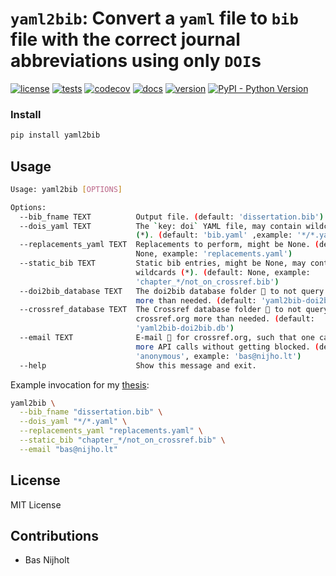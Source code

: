 # `yaml2bib`: Convert a `yaml` file to `bib` file with the correct journal abbreviations using only `DOI`s

[![license](https://img.shields.io/github/license/basnijholt/yaml2bib)](https://github.com/basnijholt/yaml2bib/blob/master/LICENSE)
[![tests](https://github.com/basnijholt/yaml2bib/workflows/tests/badge.svg)](https://github.com/basnijholt/yaml2bib/actions?query=workflow%3Atests)
[![codecov](https://img.shields.io/codecov/c/github/basnijholt/yaml2bib)](https://codecov.io/gh/basnijholt/yaml2bib)
[![docs](https://img.shields.io/readthedocs/yaml2bib)](https://yaml2bib.readthedocs.io)
[![version](https://img.shields.io/pypi/v/yaml2bib)](https://pypi.org/project/yaml2bib/)
[![PyPI - Python Version](https://img.shields.io/pypi/pyversions/yaml2bib)](https://pypi.org/project/yaml2bib/)

### Install
```bash
pip install yaml2bib
```

## Usage
```bash
Usage: yaml2bib [OPTIONS]

Options:
  --bib_fname TEXT          Output file. (default: 'dissertation.bib')
  --dois_yaml TEXT          The `key: doi` YAML file, may contain wildcards
                            (*). (default: 'bib.yaml' ,example: '*/*.yaml')
  --replacements_yaml TEXT  Replacements to perform, might be None. (default:
                            None, example: 'replacements.yaml')
  --static_bib TEXT         Static bib entries, might be None, may contain
                            wildcards (*). (default: None, example:
                            'chapter_*/not_on_crossref.bib')
  --doi2bib_database TEXT   The doi2bib database folder 📁 to not query doi.org
                            more than needed. (default: 'yaml2bib-doi2bib.db')
  --crossref_database TEXT  The Crossref database folder 📁 to not query
                            crossref.org more than needed. (default:
                            'yaml2bib-doi2bib.db')
  --email TEXT              E-mail 📧 for crossref.org, such that one can make
                            more API calls without getting blocked. (default:
                            'anonymous', example: 'bas@nijho.lt')
  --help                    Show this message and exit.
```

Example invocation for my [thesis](https://gitlab.kwant-project.org/qt/basnijholt/thesis-bas-nijholt):
```bash
yaml2bib \
  --bib_fname "dissertation.bib" \
  --dois_yaml "*/*.yaml" \
  --replacements_yaml "replacements.yaml" \
  --static_bib "chapter_*/not_on_crossref.bib" \
  --email "bas@nijho.lt"
```

## License
MIT License

## Contributions
- Bas Nijholt
